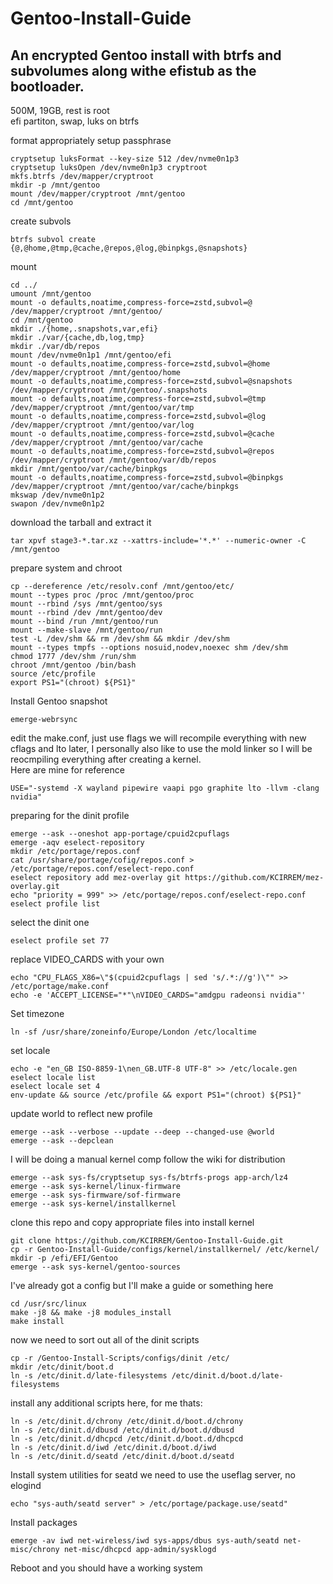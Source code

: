 # Gentoo-Install-Guide
## An encrypted Gentoo install with btrfs and subvolumes along withe efistub as the bootloader.

500M, 19GB, rest is root \
efi partiton, swap, luks on btrfs 

format appropriately 
setup passphrase 
```
cryptsetup luksFormat --key-size 512 /dev/nvme0n1p3 
cryptsetup luksOpen /dev/nvme0n1p3 cryptroot 
mkfs.btrfs /dev/mapper/cryptroot 
mkdir -p /mnt/gentoo 
mount /dev/mapper/cryptroot /mnt/gentoo 
cd /mnt/gentoo 
```
create subvols 
```
btrfs subvol create {@,@home,@tmp,@cache,@repos,@log,@binpkgs,@snapshots} 
```
mount 
```
cd ../ 
umount /mnt/gentoo 
mount -o defaults,noatime,compress-force=zstd,subvol=@ /dev/mapper/cryptroot /mnt/gentoo/ 
cd /mnt/gentoo 
mkdir ./{home,.snapshots,var,efi} 
mkdir ./var/{cache,db,log,tmp} 
mkdir ./var/db/repos 
mount /dev/nvme0n1p1 /mnt/gentoo/efi 
mount -o defaults,noatime,compress-force=zstd,subvol=@home /dev/mapper/cryptroot /mnt/gentoo/home 
mount -o defaults,noatime,compress-force=zstd,subvol=@snapshots /dev/mapper/cryptroot /mnt/gentoo/.snapshots 
mount -o defaults,noatime,compress-force=zstd,subvol=@tmp /dev/mapper/cryptroot /mnt/gentoo/var/tmp 
mount -o defaults,noatime,compress-force=zstd,subvol=@log /dev/mapper/cryptroot /mnt/gentoo/var/log
mount -o defaults,noatime,compress-force=zstd,subvol=@cache /dev/mapper/cryptroot /mnt/gentoo/var/cache 
mount -o defaults,noatime,compress-force=zstd,subvol=@repos /dev/mapper/cryptroot /mnt/gentoo/var/db/repos 
mkdir /mnt/gentoo/var/cache/binpkgs
mount -o defaults,noatime,compress-force=zstd,subvol=@binpkgs /dev/mapper/cryptroot /mnt/gentoo/var/cache/binpkgs 
mkswap /dev/nvme0n1p2 
swapon /dev/nvme0n1p2 
```
download the tarball and extract it 
```
tar xpvf stage3-*.tar.xz --xattrs-include='*.*' --numeric-owner -C /mnt/gentoo 
```
prepare system and chroot 
```
cp --dereference /etc/resolv.conf /mnt/gentoo/etc/
mount --types proc /proc /mnt/gentoo/proc 
mount --rbind /sys /mnt/gentoo/sys 
mount --rbind /dev /mnt/gentoo/dev 
mount --bind /run /mnt/gentoo/run 
mount --make-slave /mnt/gentoo/run 
test -L /dev/shm && rm /dev/shm && mkdir /dev/shm 
mount --types tmpfs --options nosuid,nodev,noexec shm /dev/shm
chmod 1777 /dev/shm /run/shm 
chroot /mnt/gentoo /bin/bash 
source /etc/profile 
export PS1="(chroot) ${PS1}" 
```
Install Gentoo snapshot
```
emerge-webrsync
```
edit the make.conf, just use flags we will recompile everything with new cflags and lto later, I personally also like to use the mold linker so I will be reocmpiling everything after creating a kernel. \
Here are mine for reference
```
USE="-systemd -X wayland pipewire vaapi pgo graphite lto -llvm -clang nvidia"
```
preparing for the dinit profile
```
emerge --ask --oneshot app-portage/cpuid2cpuflags 
emerge -aqv eselect-repository 
mkdir /etc/portage/repos.conf 
cat /usr/share/portage/cofig/repos.conf > /etc/portage/repos.conf/eselect-repo.conf 
eselect repository add mez-overlay git https://github.com/KCIRREM/mez-overlay.git 
echo "priority = 999" >> /etc/portage/repos.conf/eselect-repo.conf 
eselect profile list 
```
select the dinit one 
```
eselect profile set 77 
```
replace VIDEO_CARDS with your own
```
echo "CPU_FLAGS_X86=\"$(cpuid2cpuflags | sed 's/.*://g')\"" >> /etc/portage/make.conf 
echo -e 'ACCEPT_LICENSE="*"\nVIDEO_CARDS="amdgpu radeonsi nvidia"' 
```
Set timezone
```
ln -sf /usr/share/zoneinfo/Europe/London /etc/localtime 
```
set locale 
```
echo -e "en_GB ISO-8859-1\nen_GB.UTF-8 UTF-8" >> /etc/locale.gen 
eselect locale list 
eselect locale set 4 
env-update && source /etc/profile && export PS1="(chroot) ${PS1}" 
```
update world to reflect new profile 
```
emerge --ask --verbose --update --deep --changed-use @world 
emerge --ask --depclean 
```
I will be doing a manual kernel comp follow the wiki for distribution
```
emerge --ask sys-fs/cryptsetup sys-fs/btrfs-progs app-arch/lz4
emerge --ask sys-kernel/linux-firmware 
emerge --ask sys-firmware/sof-firmware 
emerge --ask sys-kernel/installkernel 
```
clone this repo and copy appropriate files into install kernel 
```
git clone https://github.com/KCIRREM/Gentoo-Install-Guide.git 
cp -r Gentoo-Install-Guide/configs/kernel/installkernel/ /etc/kernel/ 
mkdir -p /efi/EFI/Gentoo 
emerge --ask sys-kernel/gentoo-sources 
```
I've already got a config but I'll make a guide or something here 
```
cd /usr/src/linux 
make -j8 && make -j8 modules_install 
make install 
```
now we need to sort out all of the dinit scripts 
```
cp -r /Gentoo-Install-Scripts/configs/dinit /etc/
mkdir /etc/dinit/boot.d
ln -s /etc/dinit.d/late-filesystems /etc/dinit.d/boot.d/late-filesystems
```
install any additional scripts here, for me thats:
```
ln -s /etc/dinit.d/chrony /etc/dinit.d/boot.d/chrony
ln -s /etc/dinit.d/dbusd /etc/dinit.d/boot.d/dbusd
ln -s /etc/dinit.d/dhcpcd /etc/dinit.d/boot.d/dhcpcd
ln -s /etc/dinit.d/iwd /etc/dinit.d/boot.d/iwd
ln -s /etc/dinit.d/seatd /etc/dinit.d/boot.d/seatd

```
Install system utilities
for seatd we need to use the useflag server, no elogind
```
echo "sys-auth/seatd server" > /etc/portage/package.use/seatd"
```
Install packages
```
emerge -av iwd net-wireless/iwd sys-apps/dbus sys-auth/seatd net-misc/chrony net-misc/dhcpcd app-admin/sysklogd
```
Reboot and you should have a working system
